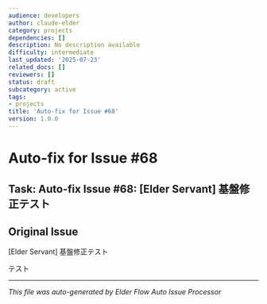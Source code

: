 ```yaml
---
audience: developers
author: claude-elder
category: projects
dependencies: []
description: No description available
difficulty: intermediate
last_updated: '2025-07-23'
related_docs: []
reviewers: []
status: draft
subcategory: active
tags:
- projects
title: 'Auto-fix for Issue #68'
version: 1.0.0
---
```


# Auto-fix for Issue #68

## Task: Auto-fix Issue #68: [Elder Servant] 基盤修正テスト

## Original Issue
[Elder Servant] 基盤修正テスト

テスト

---
*This file was auto-generated by Elder Flow Auto Issue Processor*

